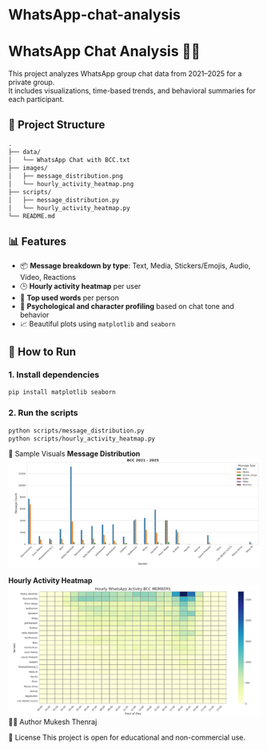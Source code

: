 # WhatsApp-chat-analysis
# WhatsApp Chat Analysis  📱🧠

This project analyzes WhatsApp group chat data from 2021–2025 for a private group.  
It includes visualizations, time-based trends, and behavioral summaries for each participant.

## 📁 Project Structure
```
.
├── data/
│   └── WhatsApp Chat with BCC.txt
├── images/
│   ├── message_distribution.png
│   └── hourly_activity_heatmap.png
├── scripts/
│   ├── message_distribution.py
│   └── hourly_activity_heatmap.py
└── README.md
```

## 📊 Features

- 📦 **Message breakdown by type**: Text, Media, Stickers/Emojis, Audio, Video, Reactions
- 🕒 **Hourly activity heatmap** per user
- 💬 **Top used words** per person
- 🧠 **Psychological and character profiling** based on chat tone and behavior
- 📈 Beautiful plots using `matplotlib` and `seaborn`

## 🚀 How to Run

### 1. Install dependencies

```bash
pip install matplotlib seaborn
```

### 2. Run the scripts
```
python scripts/message_distribution.py
python scripts/hourly_activity_heatmap.py
```
📸 Sample Visuals
**Message Distribution**  
<img src="images/message_distribution.png" alt="Message Distribution" width="600"/>

**Hourly Activity Heatmap**  
<img src="images/hourly_activity_heatmap.png" alt="Hourly Heatmap" width="600"/>
👨‍💻 Author
Mukesh Thenraj

📄 License
This project is open for educational and non-commercial use.
